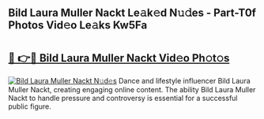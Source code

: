 ## Bild Laura Muller Nackt Le𝚊k𝚎d N𝚞𝚍es - Part-T0f Photos Vid𝚎o Le𝚊ks Kw5Fa

# <h2><a href="http://fbail1o.evod.top/?m=Bild+Laura+Muller+Nackt">🔗 👉🔴 Bild Laura Muller Nackt Vid𝚎o Ph𝚘t𝚘s</a></h2>

[![Bild Laura Muller Nackt N𝚞d𝚎s](https://i.imgur.com/8V9OHl7.gif)](http://fbail1o.evod.top/?m=Bild+Laura+Muller+Nackt)
Dance and lifestyle influencer Bild Laura Muller Nackt, creating engaging online content. The ability Bild Laura Muller Nackt to handle pressure and controversy is essential for a successful public figure. 
